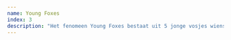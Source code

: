 ```yaml
---
name: Young Foxes
index: 3
description: "Het fenomeen Young Foxes bestaat uit 5 jonge vosjes wiens liefde voor muziek even groot is als hun liefde voor elkaar. We combineren verschillende muzikale stijlen in onze nummers en de focus van de band ligt op het samen creëeren van nummers die onszelf en de luisteraar doen bewegen. Stilstaan is geen optie als de vosjes losgelaten worden!"
---
```

